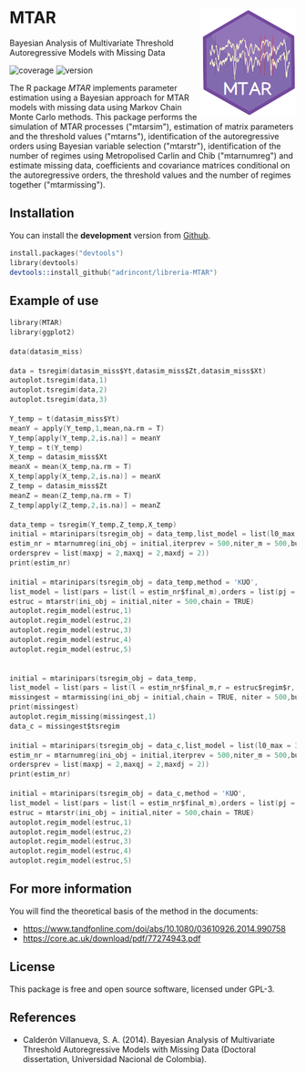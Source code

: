 MTAR <img src="man/figures/logoMTAR.png" align="right" />
======================
Bayesian Analysis of Multivariate Threshold Autoregressive Models with Missing Data


![coverage](https://img.shields.io/badge/coverage-90%25-yellowgreen)
![version](https://img.shields.io/badge/version-0.1.0-blue)

The R package *MTAR* implements parameter estimation using a Bayesian approach for MTAR models with missing data using Markov Chain Monte Carlo methods. This package performs the simulation of MTAR processes ("mtarsim"), estimation of matrix parameters and the threshold values ("mtarns"), identification of the autoregressive orders using Bayesian variable selection ("mtarstr"), identification of the number of regimes using Metropolised Carlin and Chib ("mtarnumreg") and estimate missing data, coefficients and covariance matrices conditional on the autoregressive orders, the threshold values and the number of regimes  together ("mtarmissing").

## Installation
You can install the **development** version from [Github](https://github.com/adrincont/libreria-MTAR).
```s
install.packages("devtools")
library(devtools)
devtools::install_github("adrincont/libreria-MTAR")
```
## Example of use
```s
library(MTAR)
library(ggplot2)

data(datasim_miss)

data = tsregim(datasim_miss$Yt,datasim_miss$Zt,datasim_miss$Xt)
autoplot.tsregim(data,1)
autoplot.tsregim(data,2)
autoplot.tsregim(data,3)

Y_temp = t(datasim_miss$Yt)
meanY = apply(Y_temp,1,mean,na.rm = T)
Y_temp[apply(Y_temp,2,is.na)] = meanY
Y_temp = t(Y_temp)
X_temp = datasim_miss$Xt
meanX = mean(X_temp,na.rm = T)
X_temp[apply(X_temp,2,is.na)] = meanX
Z_temp = datasim_miss$Zt
meanZ = mean(Z_temp,na.rm = T)
Z_temp[apply(Z_temp,2,is.na)] = meanZ

data_temp = tsregim(Y_temp,Z_temp,X_temp)
initial = mtarinipars(tsregim_obj = data_temp,list_model = list(l0_max = 3),method = 'KUO')
estim_nr = mtarnumreg(ini_obj = initial,iterprev = 500,niter_m = 500,burn_m = 500, list_m = TRUE,
ordersprev = list(maxpj = 2,maxqj = 2,maxdj = 2))
print(estim_nr)

initial = mtarinipars(tsregim_obj = data_temp,method = 'KUO',
list_model = list(pars = list(l = estim_nr$final_m),orders = list(pj = c(2,2))))
estruc = mtarstr(ini_obj = initial,niter = 500,chain = TRUE)
autoplot.regim_model(estruc,1)
autoplot.regim_model(estruc,2)
autoplot.regim_model(estruc,3)
autoplot.regim_model(estruc,4)
autoplot.regim_model(estruc,5)


initial = mtarinipars(tsregim_obj = data_temp,
list_model = list(pars = list(l = estim_nr$final_m,r = estruc$regim$r, orders = estruc$regim$orders)
missingest = mtarmissing(ini_obj = initial,chain = TRUE, niter = 500,burn = 500)
print(missingest)
autoplot.regim_missing(missingest,1)
data_c = missingest$tsregim

initial = mtarinipars(tsregim_obj = data_c,list_model = list(l0_max = 3),method = 'KUO')
estim_nr = mtarnumreg(ini_obj = initial,iterprev = 500,niter_m = 500,burn_m = 500, list_m = TRUE,
ordersprev = list(maxpj = 2,maxqj = 2,maxdj = 2))
print(estim_nr)

initial = mtarinipars(tsregim_obj = data_c,method = 'KUO',
list_model = list(pars = list(l = estim_nr$final_m),orders = list(pj = c(2,2))))
estruc = mtarstr(ini_obj = initial,niter = 500,chain = TRUE)
autoplot.regim_model(estruc,1)
autoplot.regim_model(estruc,2)
autoplot.regim_model(estruc,3)
autoplot.regim_model(estruc,4)
autoplot.regim_model(estruc,5)

```
## For more information
You will find the theoretical basis of the method in the documents:
  * https://www.tandfonline.com/doi/abs/10.1080/03610926.2014.990758
  * https://core.ac.uk/download/pdf/77274943.pdf
## License
This package is free and open source software, licensed under GPL-3.

## References
 * Calderón Villanueva, S. A. (2014). Bayesian Analysis of Multivariate Threshold Autoregressive Models with Missing Data (Doctoral dissertation, Universidad Nacional de Colombia).

